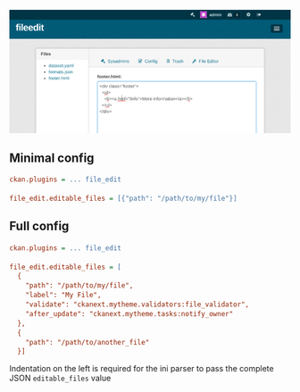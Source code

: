 
![ckanext-fileedit screenshot](fileedit.png)

## Minimal config

```ini
ckan.plugins = ... file_edit

file_edit.editable_files = [{"path": "/path/to/my/file"}]
```

## Full config

```ini
ckan.plugins = ... file_edit

file_edit.editable_files = [
  {
    "path": "/path/to/my/file",
    "label": "My File",
    "validate": "ckanext.mytheme.validators:file_validator",
    "after_update": "ckanext.mytheme.tasks:notify_owner"
  },
  {
    "path": "/path/to/another_file"
  }]
```

Indentation on the left is required for the ini parser to pass the
complete JSON `editable_files` value

